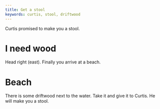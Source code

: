 ```yaml
---
title: Get a stool
keywords: curtis, stool, driftwood
---
```


Curtis promised to make you a stool.

# I need wood
Head right (east). Finally you arrive at a beach.

# Beach
There is some driftwood next to the water. Take it and give it to Curtis. He will make you a stool.
